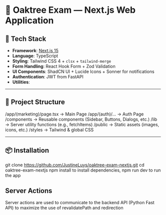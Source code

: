 # 🌳 Oaktree Exam — Next.js Web Application

## 🚀 Tech Stack

- **Framework**: [Next.js 15](https://nextjs.org/)
- **Language**: TypeScript
- **Styling**: Tailwind CSS 4 + `clsx` + `tailwind-merge`
- **Form Handling**: React Hook Form + Zod Validation
- **UI Components**: ShadCN UI + Lucide Icons + Sonner for notifications
- **Authentication**: JWT from FastAPI
- **Utilities**:

---

## 📁 Project Structure

/app/(marketing)/page.tsx → Main Page
/app/(auth)/... → Auth Page
/components → Reusable components (Sidebar, Buttons, Dialogs, etc.)
/lib → Server utility functions (e.g., fetchItems)
/public → Static assets (images, icons, etc.)
/styles → Tailwind & global CSS

---

## 📦 Installation

git clone https://github.com/JustineLuys/oaktree-exam-nextjs.git
cd oaktree-exam-nextjs
npm install to install dependencies,
npm run dev to run the app

## Server Actions

Server actions are used to communicate to the backend API (Python Fast API) to
maximize the use of revalidatePath and redirection
